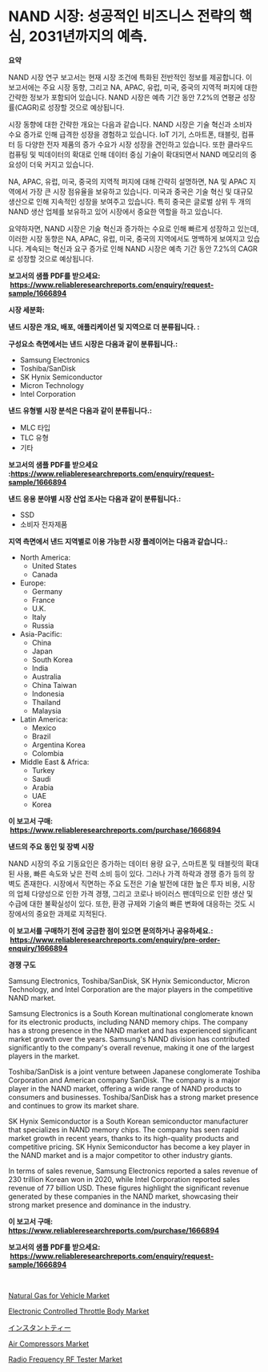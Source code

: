 <p><h1>NAND 시장: 성공적인 비즈니스 전략의 핵심, 2031년까지의 예측.</h1></p><p><strong>요약</strong></p>
<p><p>NAND 시장 연구 보고서는 현재 시장 조건에 특화된 전반적인 정보를 제공합니다. 이 보고서에는 주요 시장 동향, 그리고 NA, APAC, 유럽, 미국, 중국의 지역적 퍼지에 대한 간략한 정보가 포함되어 있습니다. NAND 시장은 예측 기간 동안 7.2%의 연평균 성장률(CAGR)로 성장할 것으로 예상됩니다.</p><p>시장 동향에 대한 간략한 개요는 다음과 같습니다. NAND 시장은 기술 혁신과 소비자 수요 증가로 인해 급격한 성장을 경험하고 있습니다. IoT 기기, 스마트폰, 태블릿, 컴퓨터 등 다양한 전자 제품의 증가 수요가 시장 성장을 견인하고 있습니다. 또한 클라우드 컴퓨팅 및 빅데이터의 확대로 인해 데이터 중심 기술이 확대되면서 NAND 메모리의 중요성이 더욱 커지고 있습니다.</p><p>NA, APAC, 유럽, 미국, 중국의 지역적 퍼지에 대해 간략히 설명하면, NA 및 APAC 지역에서 가장 큰 시장 점유율을 보유하고 있습니다. 미국과 중국은 기술 혁신 및 대규모 생산으로 인해 지속적인 성장을 보여주고 있습니다. 특히 중국은 글로벌 상위 두 개의 NAND 생산 업체를 보유하고 있어 시장에서 중요한 역할을 하고 있습니다.</p><p>요약하자면, NAND 시장은 기술 혁신과 증가하는 수요로 인해 빠르게 성장하고 있는데, 이러한 시장 동향은 NA, APAC, 유럽, 미국, 중국의 지역에서도 명백하게 보여지고 있습니다. 계속되는 혁신과 요구 증가로 인해 NAND 시장은 예측 기간 동안 7.2%의 CAGR로 성장할 것으로 예상됩니다.</p></p>
<p><strong>보고서의 샘플 PDF를 받으세요: &nbsp;<a href="https://www.reliableresearchreports.com/enquiry/request-sample/1666894">https://www.reliableresearchreports.com/enquiry/request-sample/1666894</a></strong></p>
<p><strong>시장 세분화:</strong></p>
<p><strong> 낸드 시장은 개요, 배포, 애플리케이션 및 지역으로 더 분류됩니다. :</strong></p>
<p><strong>구성요소 측면에서는 낸드 시장은 다음과 같이 분류됩니다.:</strong></p>
<p><ul><li>Samsung Electronics</li><li>Toshiba/SanDisk</li><li>SK Hynix Semiconductor</li><li>Micron Technology</li><li>Intel Corporation</li></ul></p>
<p><strong> 낸드 유형별 시장 분석은 다음과 같이 분류됩니다.:</strong></p>
<p><ul><li>MLC 타입</li><li>TLC 유형</li><li>기타</li></ul></p>
<p><strong>보고서의 샘플 PDF를 받으세요 :<a href="https://www.reliableresearchreports.com/enquiry/request-sample/1666894">https://www.reliableresearchreports.com/enquiry/request-sample/1666894</a></strong></p>
<p><strong> 낸드 응용 분야별 시장 산업 조사는 다음과 같이 분류됩니다.:</strong></p>
<p><ul><li>SSD</li><li>소비자 전자제품</li></ul></p>
<p><strong>지역 측면에서 낸드 지역별로 이용 가능한 시장 플레이어는 다음과 같습니다.:</strong></p>
<p><ul>
    <li>
        North America:
        <ul>
            <li>United States</li>
            <li>Canada</li>
        </ul>
    </li>
    <li>
        Europe:
        <ul>
            <li>Germany</li>
            <li>France</li>
            <li>U.K.</li>
            <li>Italy</li>
            <li>Russia</li>
        </ul>
    </li>
    <li>
        Asia-Pacific:
        <ul>
            <li>China</li>
            <li>Japan</li>
            <li>South Korea</li>
            <li>India</li>
            <li>Australia</li>
            <li>China Taiwan</li>
            <li>Indonesia</li>
            <li>Thailand</li>
            <li>Malaysia</li>
        </ul>
    </li>
    <li>
        Latin America:
        <ul>
            <li>Mexico</li>
            <li>Brazil</li>
            <li>Argentina Korea</li>
            <li>Colombia</li>
        </ul>
    </li>
    <li>
        Middle East & Africa:
        <ul>
            <li>Turkey</li>
            <li>Saudi</li>
            <li>Arabia</li>
            <li>UAE</li>
            <li>Korea</li>
        </ul>
    </li>
    </ul></p>
<p><strong>이 보고서 구매: &nbsp;<a href="https://www.reliableresearchreports.com/purchase/1666894">https://www.reliableresearchreports.com/purchase/1666894</a></strong></p>
<p><strong>낸드의 주요 동인 및 장벽 시장</strong></p>
<p><p>NAND 시장의 주요 기동요인은 증가하는 데이터 용량 요구, 스마트폰 및 태블릿의 확대된 사용, 빠른 속도와 낮은 전력 소비 등이 있다. 그러나 가격 하락과 경쟁 증가 등의 장벽도 존재한다. 시장에서 직면하는 주요 도전은 기술 발전에 대한 높은 투자 비용, 시장의 업체 다양성으로 인한 가격 경쟁, 그리고 코로나 바이러스 팬데믹으로 인한 생산 및 수급에 대한 불확실성이 있다. 또한, 환경 규제와 기술의 빠른 변화에 대응하는 것도 시장에서의 중요한 과제로 지적된다.</p></p>
<p><strong>이 보고서를 구매하기 전에 궁금한 점이 있으면 문의하거나 공유하세요.: &nbsp;<a href="https://www.reliableresearchreports.com/enquiry/pre-order-enquiry/1666894">https://www.reliableresearchreports.com/enquiry/pre-order-enquiry/1666894</a></strong></p>
<p><strong>경쟁 구도</strong></p>
<p><p>Samsung Electronics, Toshiba/SanDisk, SK Hynix Semiconductor, Micron Technology, and Intel Corporation are the major players in the competitive NAND market. </p><p>Samsung Electronics is a South Korean multinational conglomerate known for its electronic products, including NAND memory chips. The company has a strong presence in the NAND market and has experienced significant market growth over the years. Samsung's NAND division has contributed significantly to the company's overall revenue, making it one of the largest players in the market.</p><p>Toshiba/SanDisk is a joint venture between Japanese conglomerate Toshiba Corporation and American company SanDisk. The company is a major player in the NAND market, offering a wide range of NAND products to consumers and businesses. Toshiba/SanDisk has a strong market presence and continues to grow its market share.</p><p>SK Hynix Semiconductor is a South Korean semiconductor manufacturer that specializes in NAND memory chips. The company has seen rapid market growth in recent years, thanks to its high-quality products and competitive pricing. SK Hynix Semiconductor has become a key player in the NAND market and is a major competitor to other industry giants.</p><p>In terms of sales revenue, Samsung Electronics reported a sales revenue of 230 trillion Korean won in 2020, while Intel Corporation reported sales revenue of 77 billion USD. These figures highlight the significant revenue generated by these companies in the NAND market, showcasing their strong market presence and dominance in the industry.</p></p>
<p><strong>이 보고서 구매: &nbsp; <a href="https://www.reliableresearchreports.com/purchase/1666894">https://www.reliableresearchreports.com/purchase/1666894</a></strong></p>
<p><strong>보고서의 샘플 PDF를 받으세요: &nbsp;<a href="https://www.reliableresearchreports.com/enquiry/request-sample/1666894">https://www.reliableresearchreports.com/enquiry/request-sample/1666894</a></strong><strong></strong></p>
<p>&nbsp;</p>
<p><p><a href="https://silk-columnist-571.notion.site/Natural-Gas-for-Vehicle-Market-Analysis-Examines-its-Scope-on-Growth-Opportunities-and-Forecasted-T-c4bfb9c8a01d4a21aef823d70501475e">Natural Gas for Vehicle Market</a></p><p><a href="https://issuu.com/reportprime-2/docs/electronic-controlled-throttle-body-market-size-20">Electronic Controlled Throttle Body Market</a></p><p><a href="https://medium.com/@leigh4852023/%E3%82%A4%E3%83%B3%E3%82%B9%E3%82%BF%E3%83%B3%E3%83%88%E3%83%86%E3%82%A3%E3%83%BC%E5%B8%82%E5%A0%B4%E3%81%AE%E8%A6%8F%E6%A8%A1%E3%81%AF-%E3%82%B0%E3%83%AD%E3%83%BC%E3%83%90%E3%83%AB%E7%94%A3%E6%A5%AD%E3%81%AB%E3%81%8A%E3%81%91%E3%82%8B%E6%9C%80%E9%81%A9%E3%81%AA%E3%83%9E%E3%83%BC%E3%82%B1%E3%83%86%E3%82%A3%E3%83%B3%E3%82%B0%E3%83%81%E3%83%A3%E3%83%B3%E3%83%8D%E3%83%AB%E3%82%92%E7%A4%BA%E3%81%97%E3%81%A6%E3%81%84%E3%81%BE%E3%81%99-a0261acd268a">インスタントティー</a></p><p><a href="https://view.publitas.com/reportprime-1/air-compressors-market-a-comprehensive-report-of-its-market-share-growth-trends-2024-2031/">Air Compressors Market</a></p><p><a href="https://github.com/wwwkeltoum/Market-Research-Report-List-2/blob/main/radio-frequency-rf-tester-market.md">Radio Frequency RF Tester Market</a></p></p>